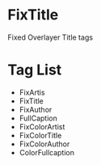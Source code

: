 # FixTitle
Fixed Overlayer Title tags
# Tag List
- FixArtis
- FixTitle
- FixAuthor
- FullCaption
- FixColorArtist
- FixColorTitle
- FixColorAuthor
- ColorFullcaption
